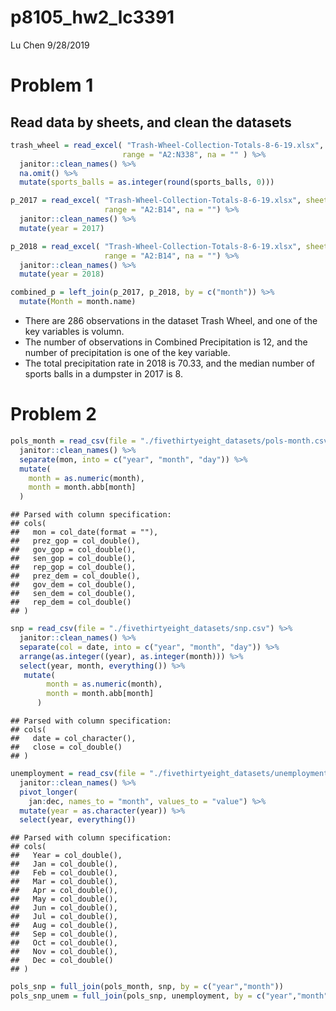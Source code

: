p8105\_hw2\_lc3391
================
Lu Chen
9/28/2019

Problem 1
=========

Read data by sheets, and clean the datasets
-------------------------------------------

``` r
trash_wheel = read_excel( "Trash-Wheel-Collection-Totals-8-6-19.xlsx", sheet = "Mr. Trash Wheel",
                         range = "A2:N338", na = "" ) %>% 
  janitor::clean_names() %>% 
  na.omit() %>% 
  mutate(sports_balls = as.integer(round(sports_balls, 0)))

p_2017 = read_excel( "Trash-Wheel-Collection-Totals-8-6-19.xlsx", sheet = "2017 Precipitation", 
                     range = "A2:B14", na = "") %>% 
  janitor::clean_names() %>% 
  mutate(year = 2017)

p_2018 = read_excel( "Trash-Wheel-Collection-Totals-8-6-19.xlsx", sheet = "2018 Precipitation",
                     range = "A2:B14", na = "") %>%  
  janitor::clean_names() %>% 
  mutate(year = 2018)

combined_p = left_join(p_2017, p_2018, by = c("month")) %>% 
  mutate(Month = month.name)
```

-   There are 286 observations in the dataset Trash Wheel, and one of the key variables is volumn.
-   The number of observations in Combined Precipitation is 12, and the number of precipitation is one of the key variable.
-   The total precipitation rate in 2018 is 70.33, and the median number of sports balls in a dumpster in 2017 is 8.

Problem 2
=========

``` r
pols_month = read_csv(file = "./fivethirtyeight_datasets/pols-month.csv") %>% 
  janitor::clean_names() %>% 
  separate(mon, into = c("year", "month", "day")) %>% 
  mutate(
    month = as.numeric(month),
    month = month.abb[month]
  )
```

    ## Parsed with column specification:
    ## cols(
    ##   mon = col_date(format = ""),
    ##   prez_gop = col_double(),
    ##   gov_gop = col_double(),
    ##   sen_gop = col_double(),
    ##   rep_gop = col_double(),
    ##   prez_dem = col_double(),
    ##   gov_dem = col_double(),
    ##   sen_dem = col_double(),
    ##   rep_dem = col_double()
    ## )

``` r
snp = read_csv(file = "./fivethirtyeight_datasets/snp.csv") %>% 
  janitor::clean_names() %>% 
  separate(col = date, into = c("year", "month", "day")) %>% 
  arrange(as.integer((year), as.integer(month))) %>% 
  select(year, month, everything()) %>% 
   mutate(
        month = as.numeric(month),
        month = month.abb[month]
      )
```

    ## Parsed with column specification:
    ## cols(
    ##   date = col_character(),
    ##   close = col_double()
    ## )

``` r
unemployment = read_csv(file = "./fivethirtyeight_datasets/unemployment.csv") %>% 
  janitor::clean_names() %>% 
  pivot_longer(
    jan:dec, names_to = "month", values_to = "value") %>% 
  mutate(year = as.character(year)) %>% 
  select(year, everything())
```

    ## Parsed with column specification:
    ## cols(
    ##   Year = col_double(),
    ##   Jan = col_double(),
    ##   Feb = col_double(),
    ##   Mar = col_double(),
    ##   Apr = col_double(),
    ##   May = col_double(),
    ##   Jun = col_double(),
    ##   Jul = col_double(),
    ##   Aug = col_double(),
    ##   Sep = col_double(),
    ##   Oct = col_double(),
    ##   Nov = col_double(),
    ##   Dec = col_double()
    ## )

``` r
pols_snp = full_join(pols_month, snp, by = c("year","month"))
pols_snp_unem = full_join(pols_snp, unemployment, by = c("year","month"))
```
